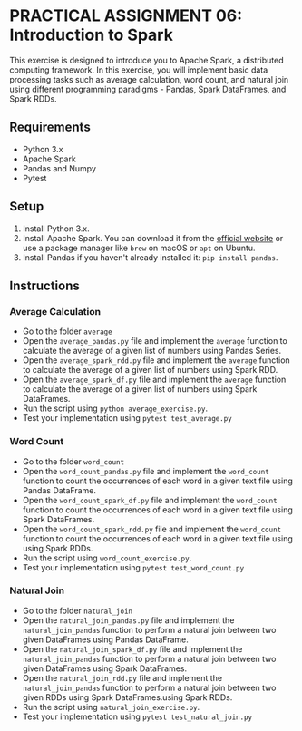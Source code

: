 # PRACTICAL ASSIGNMENT 06: Introduction to Spark

This exercise is designed to introduce you to Apache Spark, a distributed computing framework. In this exercise, you will implement basic data processing tasks such as average calculation, word count, and natural join using different programming paradigms - Pandas, Spark DataFrames, and Spark RDDs.

## Requirements

- Python 3.x
- Apache Spark
- Pandas and Numpy
- Pytest

## Setup

1. Install Python 3.x.
2. Install Apache Spark. You can download it from the [official website](https://spark.apache.org/downloads.html) or use a package manager like `brew` on macOS or `apt` on Ubuntu.
3. Install Pandas if you haven't already installed it: `pip install pandas`.

## Instructions

### Average Calculation

- Go to the folder `average`
- Open the `average_pandas.py` file and implement the `average` function to calculate the average of a given list of numbers using Pandas Series.
- Open the `average_spark_rdd.py` file and implement the `average` function to calculate the average of a given list of numbers using Spark RDD.
- Open the `average_spark_df.py` file and implement the `average` function to calculate the average of a given list of numbers using Spark DataFrames.
- Run the script using `python average_exercise.py`.
- Test your implementation using `pytest test_average.py`

### Word Count

- Go to the folder `word_count`
- Open the `word_count_pandas.py` file and implement the `word_count` function to count the occurrences of each word in a given text file using Pandas DataFrame.
- Open the `word_count_spark_df.py` file and implement the `word_count` function to count the occurrences of each word in a given text file using Spark DataFrames.
- Open the `word_count_spark_rdd.py` file and implement the `word_count` function to count the occurrences of each word in a given text file using using Spark RDDs.
- Run the script using `word_count_exercise.py`.
- Test your implementation using `pytest test_word_count.py`

### Natural Join

- Go to the folder `natural_join`
- Open the `natural_join_pandas.py` file and implement the `natural_join_pandas` function to perform a natural join between two given DataFrames using Pandas DataFrame.
- Open the `natural_join_spark_df.py` file and implement the `natural_join_pandas` function to perform a natural join between two given DataFrames using Spark DataFrames.
- Open the `natural_join_rdd.py` file and implement the `natural_join_pandas` function to perform a natural join between two given RDDs using Spark DataFrames.using Spark RDDs.
- Run the script using `natural_join_exercise.py`.
- Test your implementation using `pytest test_natural_join.py`